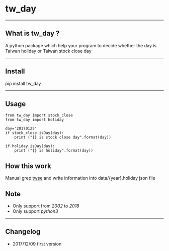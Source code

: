 # tw_day
----
## What is tw_day ?
A python package which help your program to decide whether the day is Taiwan holiday or Taiwan stock close day

----
## Install
pip install tw_day

----
## Usage
    from tw_day import stock_close
    from tw_day import holiday

    day='20170125'
    if stock_close.isDay(day):
        print ("{} is stock close day".format(day))

    if holiday.isDay(day):
        print ("{} is holiday".format(day))

## How this work
Manual grep [twse](http://www.twse.com.tw/holidaySchedule/holidaySchedule.html?queryYear=91) and write information into data/{year}.holiday json file


## Note
- Only support from *2002* to *2018*
- Only support *python3*


----
## Changelog
- 2017/12/09 first version

